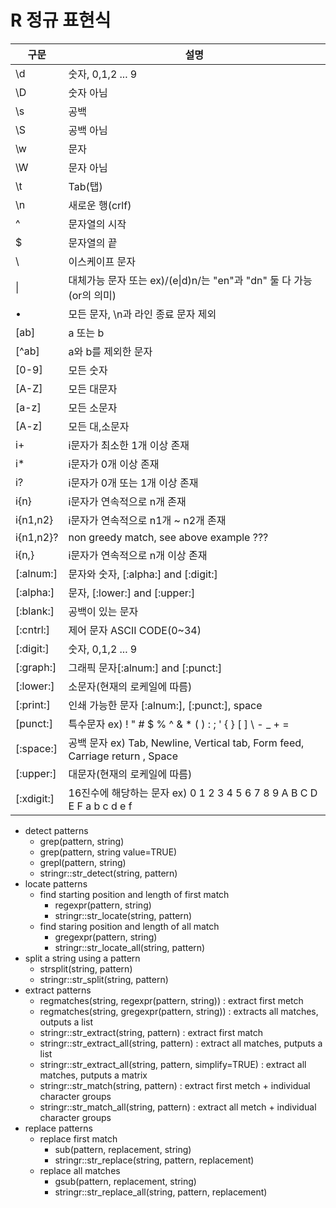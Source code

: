 # R 정규 표현식

| 구문       | 설명                                                         |
| ---------- | ------------------------------------------------------------ |
| \\d        | 숫자, 0,1,2 ... 9                                            |
| \\D        | 숫자 아님                                                    |
| \\s        | 공백                                                         |
| \\S        | 공백 아님                                                    |
| \\w        | 문자                                                         |
| \\W        | 문자 아님                                                    |
| \\t        | Tab(탭)                                                      |
| \\n        | 새로운 행(crlf)                                              |
| ^          | 문자열의 시작                                                |
| $          | 문자열의 끝                                                  |
| \          | 이스케이프 문자                                              |
| \|         | 대체가능 문자 또는 ex)/(e\|d)n/는 "en"과 "dn" 둘 다 가능 (or의 의미) |
| •          | 모든 문자, \n과 라인 종료 문자 제외                          |
| [ab]       | a 또는 b                                                     |
| [^ab]      | a와 b를 제외한 문자                                          |
| [0-9]      | 모든 숫자                                                    |
| [A-Z]      | 모든 대문자                                                  |
| [a-z]      | 모든 소문자                                                  |
| [A-z]      | 모든 대,소문자                                               |
| i+         | i문자가 최소한 1개 이상 존재                                 |
| i*         | i문자가 0개 이상 존재                                        |
| i?         | i문자가 0개 또는 1개 이상 존재                               |
| i{n}       | i문자가 연속적으로 n개 존재                                  |
| i{n1,n2}   | i문자가 연속적으로 n1개 ~ n2개 존재                          |
| i{n1,n2}?  | non greedy match, see above example ???                      |
| i{n,}      | i문자가 연속적으로 n개 이상 존재                             |
| [:alnum:]  | 문자와 숫자, [:alpha:] and [:digit:]                         |
| [:alpha:]  | 문자, [:lower:] and [:upper:]                                |
| [:blank:]  | 공백이 있는 문자                                             |
| [:cntrl:]  | 제어 문자 ASCII CODE(0~34)                                   |
| [:digit:]  | 숫자, 0,1,2 ... 9                                            |
| [:graph:]  | 그래픽 문자[:alnum:] and [:punct:]                           |
| [:lower:]  | 소문자(현재의 로케일에 따름)                                 |
| [:print:]  | 인쇄 가능한 문자 [:alnum:], [:punct:], space                 |
| [punct:]   | 특수문자 ex) ! " # $ % ^ & * ( ) : ; ' { } [ ] \ - _ + =     |
| [:space:]  | 공백 문자 ex) Tab, Newline, Vertical tab, Form feed, Carriage return , Space |
| [:upper:]  | 대문자(현재의 로케일에 따름)                                 |
| [:xdigit:] | 16진수에 해당하는 문자 ex) 0 1 2 3 4 5 6 7 8 9 A B C D E F a b c d e f |

- detect patterns
  - grep(pattern, string)
  - grep(pattern, string value=TRUE)
  - grepl(pattern, string)
  - stringr::str_detect(string, pattern)
- locate patterns
  - find starting position and length of first match
    - regexpr(pattern, string) 
    - stringr::str_locate(string, pattern)
  - find staring position and length of all  match
    - gregexpr(pattern, string) 
    - stringr::str_locate_all(string, pattern)
- split a string using a pattern
  - strsplit(string, pattern)
  - stringr::str_split(string, pattern)
- extract patterns
  - regmatches(string, regexpr(pattern, string)) : extract first metch
  - regmatches(string, gregexpr(pattern, string)) : extracts all matches, outputs a list
  - stringr::str_extract(string, pattern) : extract first match
  - stringr::str_extract_all(string, pattern) : extract all matches, putputs a list
  - stringr::str_extract_all(string, pattern, simplify=TRUE) : extract all matches, putputs a matrix
  - stringr::str_match(string, pattern) : extract first metch + individual character groups
  - stringr::str_match_all(string, pattern) : extract all metch + individual character groups
- replace patterns
  - replace first match
    - sub(pattern, replacement, string)
    - stringr::str_replace(string, pattern, replacement)
  - replace all matches
    - gsub(pattern, replacement, string) 
    - stringr::str_replace_all(string, pattern, replacement) 